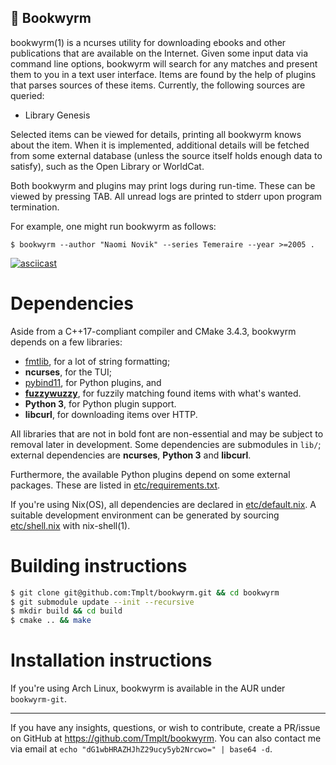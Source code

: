 📜 Bookwyrm
---

bookwyrm(1) is a ncurses utility for downloading ebooks and other publications that are available on the Internet.
Given some input data via command line options, bookwyrm will search for any matches and present them to you in a text user interface.
Items are found by the help of plugins that parses sources of these items. Currently, the following sources are queried:
* Library Genesis

Selected items can be viewed for details, printing all bookwyrm knows about the item. When it is implemented,
additional details will be fetched from some external database (unless the source itself holds enough data to satisfy),
such as the Open Library or WorldCat.

Both bookwyrm and plugins may print logs during run-time. These can be viewed by pressing TAB.
All unread logs are printed to stderr upon program termination.

For example, one might run bookwyrm as follows:

    $ bookwyrm --author "Naomi Novik" --series Temeraire --year >=2005 .

[![asciicast](https://asciinema.org/a/6uHcYEo2ERS6nSWzNbzjYCtNt.png)](https://asciinema.org/a/6uHcYEo2ERS6nSWzNbzjYCtNt)

# Dependencies

Aside from a C++17-compliant compiler and CMake 3.4.3, bookwyrm depends on a few libraries:
* [fmtlib](http://fmtlib.net/latest/index.html), for a lot of string formatting;
* **ncurses**, for the TUI;
* [pybind11](https://github.com/pybind/pybind11), for Python plugins, and
* **[fuzzywuzzy](https://github.com/Tmplt/fuzzywuzzy)**, for fuzzily matching found items with what's wanted.
* **Python 3**, for Python plugin support.
* **libcurl**, for downloading items over HTTP.

All libraries that are not in bold font are non-essential and may be subject to removal later in development.
Some dependencies are submodules in `lib/`; external dependencies are **ncurses**, **Python 3** and **libcurl**.

Furthermore, the available Python plugins depend on some external packages.
These are listed in [etc/requirements.txt](etc/requirements.txt).

If you're using Nix(OS), all dependencies are declared in [etc/default.nix](etc/default.nix).
A suitable development environment can be generated by sourcing [etc/shell.nix](etc/shell.nix) with nix-shell(1).

# Building instructions

```sh
$ git clone git@github.com:Tmplt/bookwyrm.git && cd bookwyrm
$ git submodule update --init --recursive
$ mkdir build && cd build
$ cmake .. && make
```

# Installation instructions

If you're using Arch Linux, bookwyrm is available in the AUR under `bookwyrm-git`.

---

If you have any insights, questions, or wish to contribute,
create a PR/issue on GitHub at <https://github.com/Tmplt/bookwyrm>.
You can also contact me via email at `echo "dG1wbHRAZHJhZ29ucy5yb2Nrcwo=" | base64 -d`.

